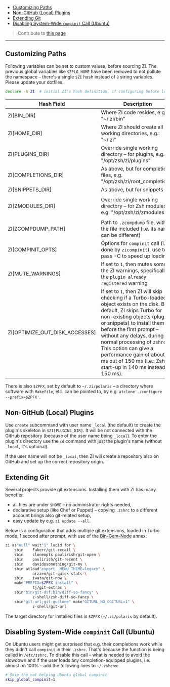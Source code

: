 - [Customizing Paths](#customizing-paths)
- [Non-GitHub (Local) Plugins](#non-github-local-plugins)
- [Extending Git](#extending-git)
- [Disabling System-Wide `compinit` Call (Ubuntu)](#disabling-system-wide-compinit-call-ubuntu)

> Contribute to [this page](https://github.com/z-shell/docs/blob/main/wiki/zi/01-introduction/Hints-%26-Tips.md)

---

## Customizing Paths

Following variables can be set to custom values, before sourcing ZI. The
previous global variables like `$ZPLG_HOME` have been removed to not pollute
the namespace – there's a single `$ZI` hash instead of `8` string
variables. Please update your dotfiles.

```zsh
declare -A ZI  # initial ZI's hash definition, if configuring before loading ZI, and then:
```

| Hash Field                     | Description                                                                                                                                                                                                                                                                                                                                                                                         |
| ------------------------------ | --------------------------------------------------------------------------------------------------------------------------------------------------------------------------------------------------------------------------------------------------------------------------------------------------------------------------------------------------------------------------------------------------- |
| ZI[BIN_DIR]                    | Where ZI code resides, e.g.: "~/.zi/bin"                                                                                                                                                                                                                                                                                                                                                            |
| ZI[HOME_DIR]                   | Where ZI should create all working directories, e.g.: "~/.zi"                                                                                                                                                                                                                                                                                                                                       |
| ZI[PLUGINS_DIR]                | Override single working directory – for plugins, e.g. "/opt/zsh/zi/plugins"                                                                                                                                                                                                                                                                                                                         |
| ZI[COMPLETIONS_DIR]            | As above, but for completion files, e.g. "/opt/zsh/zi/root_completions"                                                                                                                                                                                                                                                                                                                             |
| ZI[SNIPPETS_DIR]               | As above, but for snippets                                                                                                                                                                                                                                                                                                                                                                          |
|                                |
| ZI[ZMODULES_DIR]               | Override single working directory – for Zsh modules e.g. "/opt/zsh/zi/zmodules"                                                                                                                                                                                                                                                                                                                     |
|                                |
| ZI[ZCOMPDUMP_PATH]             | Path to `.zcompdump` file, with the file included (i.e. its name can be different)                                                                                                                                                                                                                                                                                                                  |
| ZI[COMPINIT_OPTS]              | Options for `compinit` call (i.e. done by `zicompinit`), use to pass -C to speed up loading                                                                                                                                                                                                                                                                                                         |
| ZI[MUTE_WARNINGS]              | If set to `1`, then mutes some of the ZI warnings, specifically the `plugin already registered` warning                                                                                                                                                                                                                                                                                             |
| ZI[OPTIMIZE_OUT_DISK_ACCESSES] | If set to `1`, then ZI will skip checking if a Turbo-loaded object exists on the disk. By default, ZI skips Turbo for non-existing objects (plugins or snippets) to install them before the first prompt – without any delays, during the normal processing of `zshrc`. This option can give a performance gain of about 10 ms out of 150 ms (i.e.: Zsh will start-up in 140 ms instead of 150 ms). |

There is also `$ZPFX`, set by default to `~/.zi/polaris` – a directory
where software with `Makefile`, etc. can be pointed to, by e.g. `atclone'./configure --prefix=$ZPFX'`.

## Non-GitHub (Local) Plugins

Use `create` subcommand with user name `_local` (the default) to create the plugin's
skeleton in `$ZI[PLUGINS_DIR]`. It will be not connected with the GitHub repository
(because of the user name being `_local`). To enter the plugin's directory use the `cd` command
with just the plugin's name (without `_local`, it's optional).

If the user name will not be `_local`, then ZI will create a repository also on GitHub
and set up the correct repository origin.

## Extending Git

Several projects provide git extensions. Installing them with ZI has many benefits:

- all files are under `$HOME` – no administrator rights needed,
- declarative setup (like Chef or Puppet) – copying `.zshrc` to a different account
  brings also git-related setup,
- easy update by e.g. `zi update --all`.

Below is a configuration that adds multiple git extensions, loaded in Turbo mode,
1 second after prompt, with use of the
[Bin-Gem-Node](https://github.com/z-shell/z-a-bin-gem-node) annex:

```zsh
zi as"null" wait"1" lucid for \
    sbin    Fakerr/git-recall \
    sbin    cloneopts paulirish/git-open \
    sbin    paulirish/git-recent \
    sbin    davidosomething/git-my \
    sbin atload"export _MENU_THEME=legacy" \
            arzzen/git-quick-stats \
    sbin    iwata/git-now \
    make"PREFIX=$ZPFX install" \
            tj/git-extras \
    sbin"bin/git-dsf;bin/diff-so-fancy" \
            z-shell/zsh-diff-so-fancy \
    sbin"git-url;git-guclone" make"GITURL_NO_CGITURL=1" \
            z-shell/git-url
```

The target directory for installed files is `$ZPFX` (`~/.zi/polaris` by default).

## Disabling System-Wide `compinit` Call (Ubuntu)

On Ubuntu users might get surprised that e.g. their completions work while they didn't
call `compinit` in their `.zshrc`. That's because the function is being called in `/etc/zshrc`.
To disable this call – what is needed to avoid the slowdown and if the user loads
any completion-equipped plugins, i.e. almost on 100% – add the following lines to `~/.zshenv`:

```zsh
# Skip the not helping Ubuntu global compinit
skip_global_compinit=1
```
